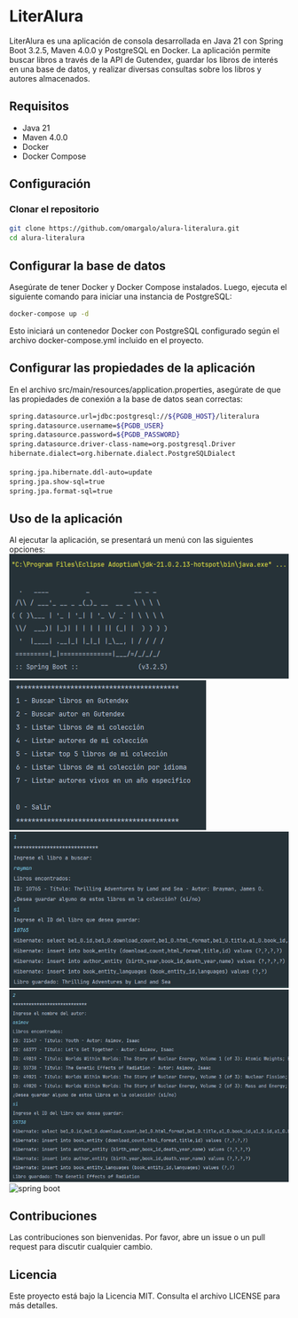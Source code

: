 # LiterAlura

LiterAlura es una aplicación de consola desarrollada en Java 21 con Spring Boot 3.2.5, Maven 4.0.0 y PostgreSQL en Docker. La aplicación permite buscar libros a través de la API de Gutendex, guardar los libros de interés en una base de datos, y realizar diversas consultas sobre los libros y autores almacenados.

## Requisitos

- Java 21
- Maven 4.0.0
- Docker
- Docker Compose

## Configuración

### Clonar el repositorio

```bash
git clone https://github.com/omargalo/alura-literalura.git
cd alura-literalura
```
## Configurar la base de datos
Asegúrate de tener Docker y Docker Compose instalados. Luego, ejecuta el siguiente comando para iniciar una instancia de PostgreSQL:
```bash
docker-compose up -d
```
Esto iniciará un contenedor Docker con PostgreSQL configurado según el archivo docker-compose.yml incluido en el proyecto.

## Configurar las propiedades de la aplicación
En el archivo src/main/resources/application.properties, asegúrate de que las propiedades de conexión a la base de datos sean correctas:
```bash
spring.datasource.url=jdbc:postgresql://${PGDB_HOST}/literalura
spring.datasource.username=${PGDB_USER}
spring.datasource.password=${PGDB_PASSWORD}
spring.datasource.driver-class-name=org.postgresql.Driver
hibernate.dialect=org.hibernate.dialect.PostgreSQLDialect

spring.jpa.hibernate.ddl-auto=update
spring.jpa.show-sql=true
spring.jpa.format-sql=true

```
## Uso de la aplicación
Al ejecutar la aplicación, se presentará un menú con las siguientes opciones:
![spring boot](assets/images/01_spring.png)
![spring boot](assets/images/02_menu.png)
![spring boot](assets/images/03_saveBook.png)
![spring boot](assets/images/04_saveBookByAuthor.png)
![spring boot](assets/images/05_aliveAuthorByYear.png)


## Contribuciones
Las contribuciones son bienvenidas. Por favor, abre un issue o un pull request para discutir cualquier cambio.

## Licencia
Este proyecto está bajo la Licencia MIT. Consulta el archivo LICENSE para más detalles.